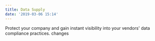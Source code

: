 ```yaml
---
title: Data Supply
date: '2019-03-06 15:14'
---
```

Protect your company and gain instant visibility into your vendors' data compliance practices. changes
